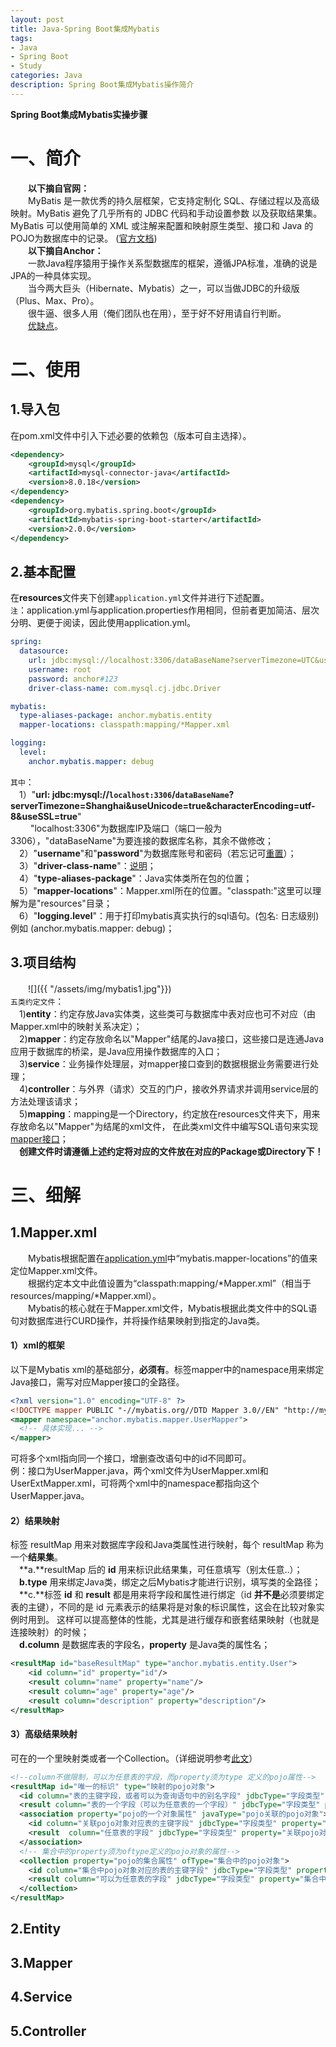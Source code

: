 ```yaml
---
layout: post
title: Java-Spring Boot集成Mybatis
tags:
- Java 
- Spring Boot
- Study
categories: Java
description: Spring Boot集成Mybatis操作简介
---  
```

**Spring Boot集成Mybatis实操步骤**

<!-- more -->
# 一、简介  
　　**以下摘自官网：**  
　　MyBatis 是一款优秀的持久层框架，它支持定制化 SQL、存储过程以及高级映射。MyBatis 避免了几乎所有的 JDBC 代码和手动设置参数
以及获取结果集。MyBatis 可以使用简单的 XML 或注解来配置和映射原生类型、接口和 Java 的 POJO为数据库中的记录。
([官方文档](https://mybatis.org/mybatis-3/zh/index.html))  
　　**以下摘自Anchor：**  
　　一款Java程序猿用于操作关系型数据库的框架，遵循JPA标准，准确的说是JPA的一种具体实现。  
　　当今两大巨头（Hibernate、Mybatis）之一，可以当做JDBC的升级版（Plus、Max、Pro）。    
　　很牛逼、很多人用（俺们团队也在用），至于好不好用请自行判断。  
　　[优缺点](https://blog.csdn.net/u014788653/article/details/68489301)。
# 二、使用  
## 1.导入包
在pom.xml文件中引入下述必要的依赖包（版本可自主选择）。
```xml
<dependency>
    <groupId>mysql</groupId>
    <artifactId>mysql-connector-java</artifactId>
    <version>8.0.18</version>
</dependency>
<dependency>
    <groupId>org.mybatis.spring.boot</groupId>
    <artifactId>mybatis-spring-boot-starter</artifactId>
    <version>2.0.0</version>
</dependency>
```
## 2.<span id="application">基本配置</span>
在**resources**文件夹下创建`application.yml`文件并进行下述配置。  
`注`：application.yml与application.properties作用相同，但前者更加简洁、层次分明、更便于阅读，因此使用application.yml。  
```yml
spring:
  datasource:
    url: jdbc:mysql://localhost:3306/dataBaseName?serverTimezone=UTC&useUnicode=true&characterEncoding=utf-8&useSSL=true
    username: root
    password: anchor#123
    driver-class-name: com.mysql.cj.jdbc.Driver

mybatis:
  type-aliases-package: anchor.mybatis.entity
  mapper-locations: classpath:mapping/*Mapper.xml

logging:
  level:
    anchor.mybatis.mapper: debug
```
`其中`：  
　1）"**url: jdbc:mysql://`localhost:3306`/`dataBaseName`?serverTimezone=Shanghai&useUnicode=true&characterEncoding=utf-8&useSSL=true**"     
　　 "localhost:3306"为数据库IP及端口（端口一般为3306），"dataBaseName"为要连接的数据库名称，其余不做修改；  
　2）"**username**"和"**password**"为数据库账号和密码（若忘记可[重置](https://blog.csdn.net/hero_hope/article/details/82868046)）；    
　3）"**driver-class-name**"：[说明](https://blog.csdn.net/superdangbo/article/details/78732700)；  
　4）"**type-aliases-package**"：Java实体类所在包的位置；  
　5）"**mapper-locations**"：Mapper.xml所在的位置。"classpath:"这里可以理解为是"resources"目录；  
　6）"**logging.level**"：用于打印mybatis真实执行的sql语句。(包名: 日志级别) 例如 (anchor.mybatis.mapper: debug)；   
## 3.项目结构
　　![]({{ "/assets/img/mybatis1.jpg"}})  
`五类约定文件`：  
　1)**entity**：约定存放Java实体类，这些类可与数据库中表对应也可不对应（由Mapper.xml中的映射关系决定）；  
　2)**<span id="mapper">mapper</span>**：约定存放命名以"Mapper"结尾的Java接口，这些接口是连通Java应用于数据库的桥梁，是Java应用操作数据库的入口；  
　3)**service**：业务操作处理层，对mapper接口查到的数据根据业务需要进行处理；  
　4)**controller**：与外界（请求）交互的门户，接收外界请求并调用service层的方法处理该请求；  
　5)**mapping**：mapping是一个Directory，约定放在resources文件夹下，用来存放命名以"Mapper"为结尾的xml文件，
在此类xml文件中编写SQL语句来实现[mapper接口](#mapper)；  
　**创建文件时请遵循上述约定将对应的文件放在对应的Package或Directory下！**  
# 三、细解
## 1.Mapper.xml  
　　Mybatis根据配置在[application.yml](#application)中“mybatis.mapper-locations”的值来定位Mapper.xml文件。  
　　根据约定本文中此值设置为“classpath:mapping/*Mapper.xml”（相当于resources/mapping/*Mapper.xml）。  
　　Mybatis的核心就在于Mapper.xml文件，Mybatis根据此类文件中的SQL语句对数据库进行CURD操作，并将操作结果映射到指定的Java类。  
#### 1）xml的框架
以下是Mybatis xml的基础部分，**必须有**。标签mapper中的namespace用来绑定Java接口，需写对应Mapper接口的全路径。  
```xml
<?xml version="1.0" encoding="UTF-8" ?>
<!DOCTYPE mapper PUBLIC "-//mybatis.org//DTD Mapper 3.0//EN" "http://mybatis.org/dtd/mybatis-3-mapper.dtd">
<mapper namespace="anchor.mybatis.mapper.UserMapper">
  <!-- 具体实现... -->
</mapper>
``` 
可将多个xml指向同一个接口，增删查改语句中的id不同即可。  
例：接口为UserMapper.java，两个xml文件为UserMapper.xml和UserExtMapper.xml，可将两个xml中的namespace都指向这个UserMapper.java。
#### 2）结果映射
标签 resultMap 用来对数据库字段和Java类属性进行映射，每个 resultMap 称为一个**结果集**。  
　**a.**resultMap 后的 **id** 用来标识此结果集，可任意填写（别太任意..）；  
　**b.type** 用来绑定Java类，绑定之后Mybatis才能进行识别，填写类的全路径；  
　**c.**标签 **id** 和 **result** 都是用来将字段和属性进行绑定（id **并不是**必须要绑定表的主键），不同的是 id 元素表示的结果将是对象的标识属性，这会在比较对象实例时用到。
这样可以提高整体的性能，尤其是进行缓存和嵌套结果映射（也就是连接映射）的时候；  
　**d.column** 是数据库表的字段名，**property** 是Java类的属性名；  
```xml
<resultMap id="baseResultMap" type="anchor.mybatis.entity.User">
    <id column="id" property="id"/>
    <result column="name" property="name"/>
    <result column="age" property="age"/>
    <result column="description" property="description"/>
</resultMap>
```
#### 3）高级结果映射  
可在<resultMap>的一个<result>里映射类或者一个Collection。（详细说明参考[此文](https://www.cnblogs.com/kenhome/p/7764398.html)）
```xml
<!--column不做限制，可以为任意表的字段，而property须为type 定义的pojo属性-->
<resultMap id="唯一的标识" type="映射的pojo对象">
  <id column="表的主键字段，或者可以为查询语句中的别名字段" jdbcType="字段类型" property="映射pojo对象的主键属性" />
  <result column="表的一个字段（可以为任意表的一个字段）" jdbcType="字段类型" property="映射到pojo对象的一个属性（须为type定义的pojo对象中的一个属性）"/>
  <association property="pojo的一个对象属性" javaType="pojo关联的pojo对象">
    <id column="关联pojo对象对应表的主键字段" jdbcType="字段类型" property="关联pojo对象的主席属性"/>
    <result  column="任意表的字段" jdbcType="字段类型" property="关联pojo对象的属性"/>
  </association>
  <!-- 集合中的property须为oftype定义的pojo对象的属性-->
  <collection property="pojo的集合属性" ofType="集合中的pojo对象">
    <id column="集合中pojo对象对应的表的主键字段" jdbcType="字段类型" property="集合中pojo对象的主键属性" />
    <result column="可以为任意表的字段" jdbcType="字段类型" property="集合中的pojo对象的属性" />  
  </collection>
</resultMap>
```
## 2.Entity
## 3.Mapper
## 4.Service
## 5.Controller